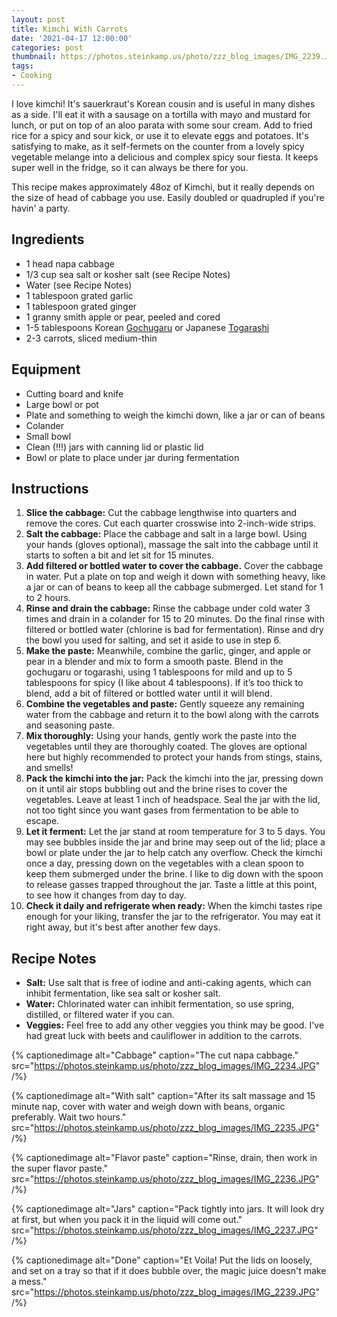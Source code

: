 ```yaml
---
layout: post
title: Kimchi With Carrots
date: '2021-04-17 12:00:00'
categories: post
thumbnail: https://photos.steinkamp.us/photo/zzz_blog_images/IMG_2239.JPG?size=300x300&crop
tags:
- Cooking
---
```


I love kimchi! It's sauerkraut's Korean cousin and is useful in many dishes as a side. I'll eat it with a sausage on a tortilla with mayo and mustard for lunch, or put on top of an aloo parata with some sour cream. Add to fried rice for a spicy and sour kick, or use it to elevate eggs and potatoes. It's satisfying to make, as it self-fermets on the counter from a lovely spicy vegetable melange into a delicious and complex spicy sour fiesta. It keeps super well in the fridge, so it can always be there for you.

This recipe makes approximately 48oz of Kimchi, but it really depends on the size of head of cabbage you use. Easily doubled or quadrupled if you're havin' a party.

## Ingredients

- 1 head napa cabbage
- 1/3 cup sea salt or kosher salt (see Recipe Notes)
- Water (see Recipe Notes)
- 1 tablespoon grated garlic
- 1 tablespoon grated ginger
- 1 granny smith apple or pear, peeled and cored
- 1-5 tablespoons Korean [Gochugaru](http://www.amazon.com/gp/product/B00SEIBJQE) or Japanese [Togarashi](https://www.amazon.com/Pepper-Spice-Nanami-Schichimi-Togarashi/dp/B004Y18GJ8)
- 2-3 carrots, sliced medium-thin

## Equipment

- Cutting board and knife
- Large bowl or pot
- Plate and something to weigh the kimchi down, like a jar or can of beans
- Colander
- Small bowl
- Clean (!!!) jars with canning lid or plastic lid
- Bowl or plate to place under jar during fermentation

## Instructions

1. **Slice the cabbage:** Cut the cabbage lengthwise into quarters and remove the cores. Cut each quarter crosswise into 2-inch-wide strips.
2. **Salt the cabbage:** Place the cabbage and salt in a large bowl. Using your hands (gloves optional), massage the salt into the cabbage until it starts to soften a bit and let sit for 15 minutes.
3. **Add filtered or bottled water to cover the cabbage.** Cover the cabbage in water. Put a plate on top and weigh it down with something heavy, like a jar or can of beans to keep all the cabbage submerged. Let stand for 1 to 2 hours.
4. **Rinse and drain the cabbage:** Rinse the cabbage under cold water 3 times and drain in a colander for 15 to 20 minutes. Do the final rinse with filtered or bottled water (chlorine is bad for fermentation). Rinse and dry the bowl you used for salting, and set it aside to use in step 6.
5. **Make the paste:** Meanwhile, combine the garlic, ginger, and apple or pear in a blender and mix to form a smooth paste. Blend in the gochugaru or togarashi, using 1 tablespoons for mild and up to 5 tablespoons for spicy (I like about 4 tablespoons). If it’s too thick to blend, add a bit of filtered or bottled water until it will blend.
6. **Combine the vegetables and paste:** Gently squeeze any remaining water from the cabbage and return it to the bowl along with the carrots and seasoning paste.
7. **Mix thoroughly:** Using your hands, gently work the paste into the vegetables until they are thoroughly coated. The gloves are optional here but highly recommended to protect your hands from stings, stains, and smells!
8. **Pack the kimchi into the jar:** Pack the kimchi into the jar, pressing down on it until air stops bubbling out and the brine rises to cover the vegetables. Leave at least 1 inch of headspace. Seal the jar with the lid, not too tight since you want gases from fermentation to be able to escape.
9. **Let it ferment:** Let the jar stand at room temperature for 3 to 5 days. You may see bubbles inside the jar and brine may seep out of the lid; place a bowl or plate under the jar to help catch any overflow. Check the kimchi once a day, pressing down on the vegetables with a clean spoon to keep them submerged under the brine. I like to dig down with the spoon to release gasses trapped throughout the jar. Taste a little at this point, to see how it changes from day to day.
10. **Check it daily and refrigerate when ready:** When the kimchi tastes ripe enough for your liking, transfer the jar to the refrigerator. You may eat it right away, but it's best after another few days.

## Recipe Notes

- **Salt:** Use salt that is free of iodine and anti-caking agents, which can inhibit fermentation, like sea salt or kosher salt.
- **Water:** Chlorinated water can inhibit fermentation, so use spring, distilled, or filtered water if you can.
- **Veggies:** Feel free to add any other veggies you think may be good. I've had great luck with beets and cauliflower in addition to the carrots.

{% captionedimage alt="Cabbage" caption="The cut napa cabbage." src="https://photos.steinkamp.us/photo/zzz_blog_images/IMG_2234.JPG" /%}

{% captionedimage alt="With salt" caption="After its salt massage and 15 minute nap, cover with water and weigh down with beans, organic preferably. Wait two hours." src="https://photos.steinkamp.us/photo/zzz_blog_images/IMG_2235.JPG" /%}

{% captionedimage alt="Flavor paste" caption="Rinse, drain, then work in the super flavor paste." src="https://photos.steinkamp.us/photo/zzz_blog_images/IMG_2236.JPG" /%}

{% captionedimage alt="Jars" caption="Pack tightly into jars. It will look dry at first, but when you pack it in the liquid will come out." src="https://photos.steinkamp.us/photo/zzz_blog_images/IMG_2237.JPG" /%}

{% captionedimage alt="Done" caption="Et Voila! Put the lids on loosely, and set on a tray so that if it does bubble over, the magic juice doesn't make a mess." src="https://photos.steinkamp.us/photo/zzz_blog_images/IMG_2239.JPG" /%}
